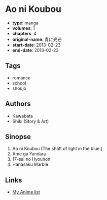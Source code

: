 # Ao ni Koubou

-   **type**: manga
-   **volumes**: 1
-   **chapters**: 4
-   **original-name**: 青に光芒
-   **start-date**: 2013-02-23
-   **end-date**: 2013-02-23

## Tags

-   romance
-   school
-   shoujo

## Authors

-   Kawabata
-   Shiki (Story & Art)

## Sinopse

1. Ao ni Koubou (The shaft of light in the blue.)
2. Ame ga Yandara
3. 17-sai no Hyouhon
4. Hanasaku Marble

## Links

-   [My Anime list](https://myanimelist.net/manga/86256/Ao_ni_Koubou)
